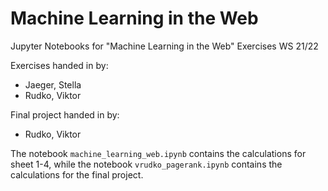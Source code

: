 # Machine Learning in the Web
Jupyter Notebooks for "Machine Learning in the Web" Exercises WS 21/22

Exercises handed in by:

 - Jaeger, Stella
 - Rudko, Viktor
 
Final project handed in by:

- Rudko, Viktor
 
The notebook `machine_learning_web.ipynb` contains the calculations for sheet 1-4, while the notebook `vrudko_pagerank.ipynb` contains the calculations for the final project.

